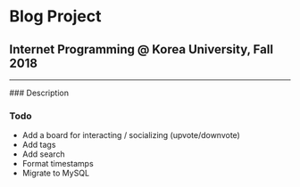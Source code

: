 # Blog Project
## Internet Programming @ Korea University, Fall 2018
<hr>
### Description

### Todo
* Add a board for interacting / socializing (upvote/downvote)
* Add tags
* Add search
* Format timestamps
* Migrate to MySQL
